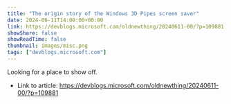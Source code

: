 ```yaml
---
title: "The origin story of the Windows 3D Pipes screen saver"
date: 2024-06-11T14:00:00+00:00
link: https://devblogs.microsoft.com/oldnewthing/20240611-00/?p=109881
showShare: false
showReadTime: false
thumbnail: images/misc.png
tags: ["devblogs.microsoft.com"]
---
```

Looking for a place to show off.

- Link to article: https://devblogs.microsoft.com/oldnewthing/20240611-00/?p=109881